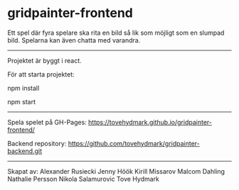 # gridpainter-frontend
Ett spel där fyra spelare ska rita en bild så lik som möjligt som en slumpad bild. Spelarna kan även chatta med varandra. 


-----------------------------
Projektet är byggt i react.

För att starta projektet:

npm install

npm start


----------------------------
Spela spelet på GH-Pages: https://tovehydmark.github.io/gridpainter-frontend/

Backend repository: https://github.com/tovehydmark/gridpainter-backend.git


----------------------------

Skapat av: 
Alexander Rusiecki
Jenny Höök
Kirill Missarov
Malcom Dahling
Nathalie Persson
Nikola Salamurovic
Tove Hydmark
